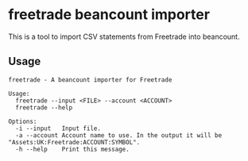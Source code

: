 # freetrade beancount importer

This is a tool to import CSV statements from Freetrade into beancount.

## Usage

```
freetrade - A beancount importer for Freetrade

Usage:
  freetrade --input <FILE> --account <ACCOUNT>
  freetrade --help

Options:
  -i --input   Input file.
  -a --account Account name to use. In the output it will be "Assets:UK:Freetrade:ACCOUNT:SYMBOL".
  -h --help    Print this message.
```
